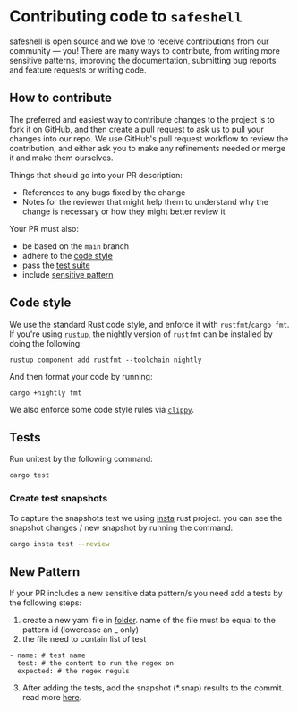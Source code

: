 # Contributing code to `safeshell`

safeshell is open source and we love to receive contributions from our community — you!
There are many ways to contribute, from writing more sensitive patterns, improving the documentation, submitting bug reports and feature requests or writing code.

## How to contribute

The preferred and easiest way to contribute changes to the project is to fork it on GitHub, and then create a pull request to ask us to pull your changes into our repo.
We use GitHub's pull request workflow to review the contribution, and either ask you to make any refinements needed or merge it and make them ourselves.

Things that should go into your PR description:

- References to any bugs fixed by the change
- Notes for the reviewer that might help them to understand why the change is necessary or how they might better review it

Your PR must also:

- be based on the `main` branch
- adhere to the [code style](#code-style)
- pass the [test suite](#tests)
- include [sensitive pattern](#new-pattern)

## Code style

We use the standard Rust code style, and enforce it with `rustfmt`/`cargo fmt`.
If you're using [`rustup`](https://rustup.rs), the nightly version of `rustfmt` can be installed by doing the following:

```
rustup component add rustfmt --toolchain nightly
```

And then format your code by running:

```
cargo +nightly fmt
```

We also enforce some code style rules via [`clippy`](https://github.com/rust-lang/rust-clippy).

## Tests

Run unitest by the following command:

```sh
cargo test
```

### Create test snapshots

To capture the snapshots test we using [insta](https://github.com/mitsuhiko/insta) rust project. you can see the snapshot changes / new snapshot by running the command:

```sh
cargo insta test --review
```

## New Pattern

If your PR includes a new sensitive data pattern/s you need add a tests by the following steps:

1. create a new yaml file in [folder](safeshell/tests/suites_sensitive_patterns). name of the file must be equal to the pattern id (lowercase an \_ only)
2. the file need to contain list of test

```
- name: # test name
  test: # the content to run the regex on
  expected: # the regex reguls
```

3. After adding the tests, add the snapshot (\*.snap) results to the commit. read more [here](#create-test-snapshots).
